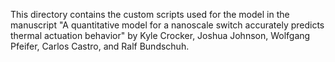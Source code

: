 This directory contains the custom scripts used for the model in the manuscript "A quantitative model for a nanoscale switch accurately predicts thermal actuation behavior" by Kyle Crocker, Joshua Johnson, Wolfgang Pfeifer, Carlos Castro, and Ralf Bundschuh.
